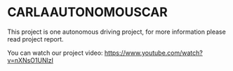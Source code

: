 # CARLAAUTONOMOUSCAR

This project is one autonomous driving project, for more information please read project report.

You can watch our project video:
https://www.youtube.com/watch?v=nXNsO1UNlzI
